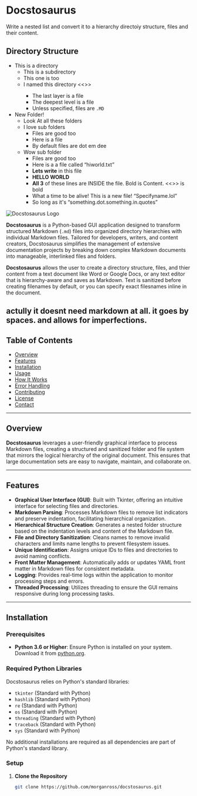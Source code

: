 
# Docstosaurus

Write a nested list and convert it to a hierarchy directoiy structure, files and their content.

## Directory Structure

- This is a directory
  - This is a subdirectory
  - This one is too
  - I named this directory <<<special folder>>>
    - The last layer is a file
    - The deepest level is a file
    - Unless specified, files are `.MD`
- New Folder!
  - Look At all these folders
  - I love sub folders
    - Files are good too
    - Here is a file
    - By default files are dot em dee
  - Wow sub folder
    - Files are good too
    - Here is a a file called “hiworld.txt”
    - **Lets write** in this file
    - **HELLO WORLD**
    - **All 3** of these lines are INSIDE the file. Bold is Content. <<<ipsom dorum>>> is bold
    - What a time to be alive! This is a new file! “Specifyname.lol”
    - So long as it's “something.dot.something.in.quotes”

	
![Docstosaurus Logo](https://github.com/morganross/docstosaurus/raw/main/logo.png)

**Docstosaurus** is a Python-based GUI application designed to transform structured Markdown (`.md`) files into organized directory hierarchies with individual Markdown files. Tailored for developers, writers, and content creators, Docstosaurus simplifies the management of extensive documentation projects by breaking down complex Markdown documents into manageable, interlinked files and folders.

**Docstosaurus** allows the user to create a directory structure, files, and thier content from a text document like Word or Google Docs, or any text editor that is hierarchy-aware and saves as Markdown.
Text is sanitized before creating filenames by default, or you can specify exact filesnames inline in the document.

actully it doesnt need markdown at all. it goes by spaces. and allows for imperfections. 
---

## Table of Contents

- [Overview](#overview)
- [Features](#features)
- [Installation](#installation)
- [Usage](#usage)
- [How It Works](#how-it-works)
- [Error Handling](#error-handling)
- [Contributing](#contributing)
- [License](#license)
- [Contact](#contact)

---

## Overview

**Docstosaurus** leverages a user-friendly graphical interface to process Markdown files, creating a structured and sanitized folder and file system that mirrors the logical hierarchy of the original document. This ensures that large documentation sets are easy to navigate, maintain, and collaborate on.

---

## Features

- **Graphical User Interface (GUI)**: Built with Tkinter, offering an intuitive interface for selecting files and directories.
- **Markdown Parsing**: Processes Markdown files to remove list indicators and preserve indentation, facilitating hierarchical organization.
- **Hierarchical Structure Creation**: Generates a nested folder structure based on the indentation levels and content of the Markdown file.
- **File and Directory Sanitization**: Cleans names to remove invalid characters and limits name lengths to prevent filesystem issues.
- **Unique Identification**: Assigns unique IDs to files and directories to avoid naming conflicts.
- **Front Matter Management**: Automatically adds or updates YAML front matter in Markdown files for consistent metadata.
- **Logging**: Provides real-time logs within the application to monitor processing steps and errors.
- **Threaded Processing**: Utilizes threading to ensure the GUI remains responsive during long processing tasks.

---

## Installation

### Prerequisites

- **Python 3.6 or Higher**: Ensure Python is installed on your system. Download it from [python.org](https://www.python.org/downloads/).

### Required Python Libraries

Docstosaurus relies on Python's standard libraries:

- `tkinter` (Standard with Python)
- `hashlib` (Standard with Python)
- `re` (Standard with Python)
- `os` (Standard with Python)
- `threading` (Standard with Python)
- `traceback` (Standard with Python)
- `sys` (Standard with Python)

No additional installations are required as all dependencies are part of Python's standard library.

### Setup

1. **Clone the Repository**

   ```bash
   git clone https://github.com/morganross/docstosaurus.git
